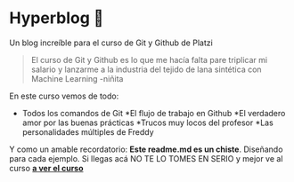 # Hyperblog 💚
Un blog increíble para el curso de Git y Github de Platzi
>El curso de Git y Github es lo que me hacía falta pare triplicar mi salario y lanzarme a la industria del tejido de lana sintética con Machine Learning
>-niñita

En este curso vemos de todo:
* Todos los comandos de Git
*El flujo de trabajo en Github
*El verdadero amor por las buenas prácticas
*Trucos muy locos del profesor
*Las personalidades múltiples de Freddy

Y como un amable recordatorio: **Este readme.md es un chiste**. Diseñando para cada ejemplo. Si llegas acá NO TE LO TOMES EN SERIO y mejor ve al curso [**a ver el curso**](http://https://platzi.com/clases/git-github/ "a ver el curso")

